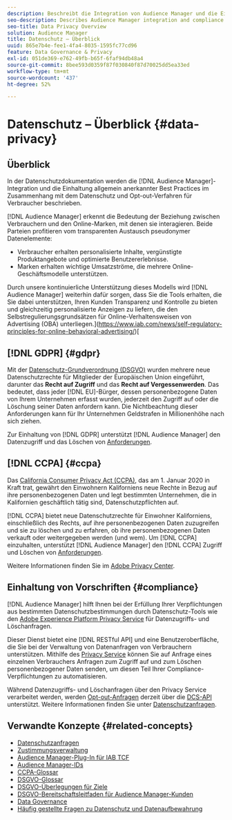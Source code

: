 ```yaml
---
description: Beschreibt die Integration von Audience Manager und die Einhaltung allgemein anerkannter Best Practices in Bezug auf Verbraucherschutz und Opt-out-Verfahren.
seo-description: Describes Audience Manager integration and compliance with generally accepted best practices related to consumer privacy and opt-out procedures.
seo-title: Data Privacy Overview
solution: Audience Manager
title: Datenschutz – Überblick
uuid: 865e7b4e-fee1-4fa4-8035-1595fc77cd96
feature: Data Governance & Privacy
exl-id: 051de369-e762-49fb-b65f-6faf94db48a4
source-git-commit: 8bee593d0359f87f030840f87d70025dd5ea33ed
workflow-type: tm+mt
source-wordcount: '437'
ht-degree: 52%

---
```


# Datenschutz – Überblick {#data-privacy}

## Überblick

In der Datenschutzdokumentation werden die [!DNL Audience Manager]-Integration und die Einhaltung allgemein anerkannter Best Practices im Zusammenhang mit dem Datenschutz und Opt-out-Verfahren für Verbraucher beschrieben.

[!DNL Audience Manager] erkennt die Bedeutung der Beziehung zwischen Verbrauchern und den Online-Marken, mit denen sie interagieren. Beide Parteien profitieren vom transparenten Austausch pseudonymer Datenelemente:

* Verbraucher erhalten personalisierte Inhalte, vergünstigte Produktangebote und optimierte Benutzererlebnisse.
* Marken erhalten wichtige Umsatzströme, die mehrere Online-Geschäftsmodelle unterstützen.

Durch unsere kontinuierliche Unterstützung dieses Modells wird [!DNL Audience Manager] weiterhin dafür sorgen, dass Sie die Tools erhalten, die Sie dabei unterstützen, Ihren Kunden Transparenz und Kontrolle zu bieten und gleichzeitig personalisierte Anzeigen zu liefern, die den Selbstregulierungsgrundsätzen für Online-Verhaltensweisen von Advertising (OBA) unterliegen.](https://www.iab.com/news/self-regulatory-principles-for-online-behavioral-advertising/)[

## [!DNL GDPR] {#gdpr}

Mit der [Datenschutz-Grundverordnung (DSGVO)](https://gdpr.eu/data-privacy/) wurden mehrere neue Datenschutzrechte für Mitglieder der Europäischen Union eingeführt, darunter das **Recht auf Zugriff** und das **Recht auf Vergessenwerden**. Das bedeutet, dass jeder [!DNL EU]-Bürger, dessen personenbezogene Daten von Ihrem Unternehmen erfasst wurden, jederzeit den Zugriff auf oder die Löschung seiner Daten anfordern kann. Die Nichtbeachtung dieser Anforderungen kann für Ihr Unternehmen Geldstrafen in Millionenhöhe nach sich ziehen.

Zur Einhaltung von [!DNL GDPR] unterstützt [!DNL Audience Manager] den Datenzugriff und das Löschen von [Anforderungen](data-privacy-requests.md).

## [!DNL CCPA] {#ccpa}

Das [California Consumer Privacy Act (CCPA)](https://www.caprivacy.org/about), das am 1. Januar 2020 in Kraft trat, gewährt den Einwohnern Kaliforniens neue Rechte in Bezug auf ihre personenbezogenen Daten und legt bestimmten Unternehmen, die in Kalifornien geschäftlich tätig sind, Datenschutzpflichten auf.

[!DNL CCPA] bietet neue Datenschutzrechte für Einwohner Kaliforniens, einschließlich des Rechts, auf ihre personenbezogenen Daten zuzugreifen und sie zu löschen und zu erfahren, ob ihre personenbezogenen Daten verkauft oder weitergegeben werden (und wem). Um [!DNL CCPA] einzuhalten, unterstützt [!DNL Audience Manager] den [!DNL CCPA] Zugriff und Löschen von [Anforderungen](data-privacy-requests.md).

Weitere Informationen finden Sie im [Adobe Privacy Center](https://www.adobe.com/de/privacy/opt-out.html).

## Einhaltung von Vorschriften {#compliance}

[!DNL Audience Manager] hilft Ihnen bei der Erfüllung Ihrer Verpflichtungen aus bestimmten Datenschutzbestimmungen durch Datenschutz-Tools wie den [Adobe Experience Platform Privacy Service](https://experienceleague.adobe.com/docs/experience-platform/privacy/home.html?lang=en) für Datenzugriffs- und Löschanfragen.

Dieser Dienst bietet eine [!DNL RESTful API] und eine Benutzeroberfläche, die Sie bei der Verwaltung von Datenanfragen von Verbrauchern unterstützen. Mithilfe des [Privacy Service](https://experienceleague.adobe.com/docs/experience-platform/privacy/home.html?lang=en) können Sie auf Anfrage eines einzelnen Verbrauchers Anfragen zum Zugriff auf und zum Löschen personenbezogener Daten senden, um diesen Teil Ihrer Compliance-Verpflichtungen zu automatisieren.

Während Datenzugriffs- und Löschanfragen über den Privacy Service verarbeitet werden, werden [Opt-out-Anfragen](data-privacy-requests.md#opt-out-requests) derzeit über die [DCS-API](../../api/dcs-intro/dcs-api-reference/dcs-api-reference-overview.md) unterstützt. Weitere Informationen finden Sie unter [Datenschutzanfragen](data-privacy-requests.md).

## Verwandte Konzepte {#related-concepts}

* [Datenschutzanfragen](data-privacy-requests.md)
* [Zustimmungsverwaltung](data-privacy-consent.md)
* [Audience Manager-Plug-In für IAB TCF](aam-iab-plugin.md)
* [Audience Manager-IDs](data-privacy-ids.md)
* [CCPA-Glossar](aam-ccpa-glossary.md)
* [DSGVO-Glossar](aam-gdpr-glossary.md)
* [DSGVO-Überlegungen für Ziele](aam-gdpr-partners.md)
* [DSGVO-Bereitschaftsleitfaden für Audience Manager-Kunden](aam-gdpr-readiness.md)
* [Data Governance](data-governance.md)
* [Häufig gestellte Fragen zu Datenschutz und Datenaufbewahrung](../../faq/faq-privacy.md)
